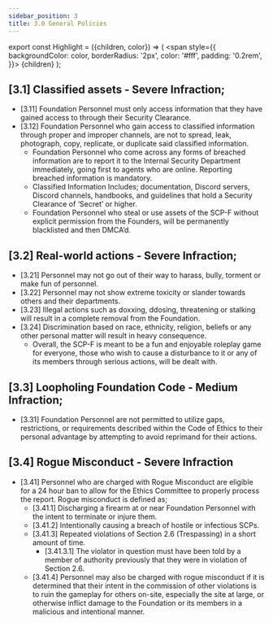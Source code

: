 ```yaml
---
sidebar_position: 3
title: 3.0 General Policies
---
```


export const Highlight = ({children, color}) => (
<span
style={{
      backgroundColor: color,
      borderRadius: '2px',
      color: '#fff',
      padding: '0.2rem',
    }}>
{children}
</span>
);

## [3.1] Classified assets - Severe Infraction;
- [3.11] Foundation Personnel must only access information that they have gained access to through their Security Clearance. 
- [3.12] Foundation Personnel who gain access to classified information through proper and improper channels, are not to spread, leak, photograph, copy, replicate, or duplicate said classified information. 
    - Foundation Personnel who come across any forms of breached information are to report it to the Internal Security Department immediately, going first to agents who are online. Reporting breached information is mandatory.
    - Classified Information Includes; documentation, Discord servers, Discord channels, handbooks, and guidelines that hold a Security Clearance of ‘Secret’ or higher.
    - Foundation Personnel who steal or use assets of the SCP-F without explicit permission from the Founders, will be permanently blacklisted and then DMCA’d.

## [3.2] Real-world actions - Severe Infraction;
- [3.21] Personnel may not go out of their way to harass, bully, torment or make fun of personnel.
- [3.22] Personnel may not show extreme toxicity or slander towards others and their departments.
- [3.23] Illegal actions such as doxxing, ddosing, threatening or stalking will result in a complete removal from the Foundation.
- [3.24] Discrimination based on race, ethnicity, religion, beliefs or any other personal matter will result in heavy consequence.
    - Overall, the SCP-F is meant to be a fun and enjoyable roleplay game for everyone, those who wish to cause a disturbance to it or any of its members through serious actions, will be dealt with.

## [3.3] Loopholing Foundation Code - Medium Infraction;
- [3.31] Foundation Personnel are not permitted to utilize gaps, restrictions, or requirements described within the Code of Ethics to their personal advantage by attempting to avoid reprimand for their actions.

## [3.4] Rogue Misconduct - Severe Infraction
- [3.41] Personnel who are charged with Rogue Misconduct are eligible for a 24 hour ban to allow for the Ethics Committee to properly process the report. Rogue misconduct is defined as;
    - [3.41.1] Discharging a firearm at or near Foundation Personnel with the intent to terminate or injure them.
    - [3.41.2] Intentionally causing a breach of hostile or infectious SCPs.
    - [3.41.3] Repeated violations of Section 2.6 (Trespassing) in a short amount of time.
        - [3.41.3.1] The violator in question must have been told by a member of authority previously that they were in violation of Section 2.6.
    - [3.41.4] Personnel may also be charged with rogue misconduct if it is determined that their intent in the commission of other violations is to ruin the gameplay for others on-site, especially the site at large, or otherwise inflict damage to the Foundation or its members in a malicious and intentional manner.
